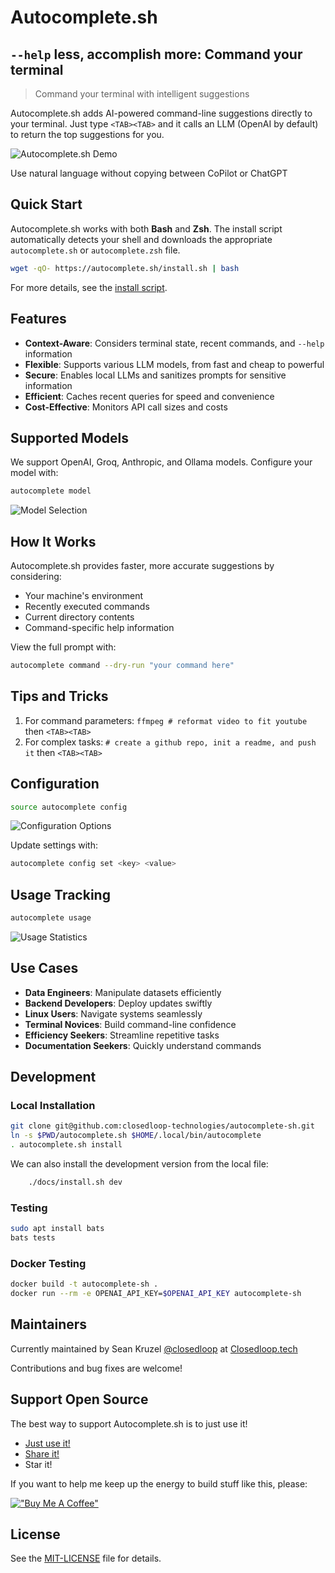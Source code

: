 Autocomplete.sh
========================================================

## `--help` less, accomplish more: Command your terminal

> Command your terminal with intelligent suggestions

Autocomplete.sh adds AI-powered command-line suggestions directly to your terminal. Just type `<TAB><TAB>` and it calls an LLM (OpenAI by default) to return the top suggestions for you.

![Autocomplete.sh Demo](https://github.com/user-attachments/assets/6f2a8f81-49b7-46e9-8005-c8a9dd3fc033)

Use natural language without copying between CoPilot or ChatGPT

## Quick Start

Autocomplete.sh works with both **Bash** and **Zsh**. The install script
automatically detects your shell and downloads the appropriate
`autocomplete.sh` or `autocomplete.zsh` file.

```bash
wget -qO- https://autocomplete.sh/install.sh | bash
```

For more details, see the
[install script](docs/install.sh).

## Features

- **Context-Aware**: Considers terminal state, recent commands, and `--help` information
- **Flexible**: Supports various LLM models, from fast and cheap to powerful
- **Secure**: Enables local LLMs and sanitizes prompts for sensitive information
- **Efficient**: Caches recent queries for speed and convenience
- **Cost-Effective**: Monitors API call sizes and costs

## Supported Models

We support OpenAI, Groq, Anthropic, and Ollama models. Configure your model with:

```bash
autocomplete model
```

![Model Selection](https://github.com/user-attachments/assets/6206963f-81c2-4d68-b054-6ec88969ba0c)

## How It Works

Autocomplete.sh provides faster, more accurate suggestions by considering:

- Your machine's environment
- Recently executed commands
- Current directory contents
- Command-specific help information

View the full prompt with:

```bash
autocomplete command --dry-run "your command here"
```

## Tips and Tricks

1. For command parameters: `ffmpeg # reformat video to fit youtube` then `<TAB><TAB>`
2. For complex tasks: `# create a github repo, init a readme, and push it` then `<TAB><TAB>`

## Configuration

```bash
source autocomplete config
```

![Configuration Options](https://github.com/user-attachments/assets/61578f27-594f-4bc4-ba86-c5f99a41e8a9)

Update settings with:

```bash
autocomplete config set <key> <value>
```

## Usage Tracking

```bash
autocomplete usage
```

![Usage Statistics](https://github.com/user-attachments/assets/0fc611b9-fb4c-4f68-bf01-8e6ecdcf7410)

## Use Cases

- **Data Engineers**: Manipulate datasets efficiently
- **Backend Developers**: Deploy updates swiftly
- **Linux Users**: Navigate systems seamlessly
- **Terminal Novices**: Build command-line confidence
- **Efficiency Seekers**: Streamline repetitive tasks
- **Documentation Seekers**: Quickly understand commands

## Development

### Local Installation

```bash
git clone git@github.com:closedloop-technologies/autocomplete-sh.git
ln -s $PWD/autocomplete.sh $HOME/.local/bin/autocomplete
. autocomplete.sh install
```

We can also install the development version from the local file:

```bash
    ./docs/install.sh dev
```

### Testing

```bash
sudo apt install bats
bats tests
```

### Docker Testing

```bash
docker build -t autocomplete-sh .
docker run --rm -e OPENAI_API_KEY=$OPENAI_API_KEY autocomplete-sh
```

## Maintainers

Currently maintained by Sean Kruzel [@closedloop](https://github.com/closedloop) at [Closedloop.tech](https://Closedloop.tech)

Contributions and bug fixes are welcome!

## Support Open Source

The best way to support Autocomplete.sh is to just use it!

- [Just use it!](https://github.com/closedloop-technologies/autocomplete-sh?tab=readme-ov-file#quick-start)
- [Share it!](https://x.com/intent/post?text=I+love+autocomplete.sh%21++I+just+press+%3CTAB%3E%3CTAB%3E+to+just+build+quickly+%40JustBuild_ai)
- Star it!

If you want to help me keep up the energy to build stuff like this, please:

[!["Buy Me A Coffee"](https://www.buymeacoffee.com/assets/img/custom_images/orange_img.png)](https://www.buymeacoffee.com/skruzel)

## License

See the [MIT-LICENSE](./LICENSE) file for details.
